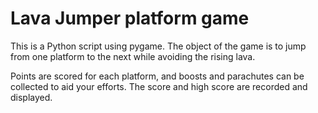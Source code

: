 # Lava Jumper platform game

This is a Python script using pygame. The object of the game is to jump from one platform to the next while avoiding the rising lava.

Points are scored for each platform, and boosts and parachutes can be collected to aid your efforts.
The score and high score are recorded and displayed.
